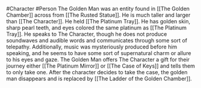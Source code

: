 #Character #Person 
The Golden Man was an entity found in [[The Golden Chamber]] across from [[The Rusted Statue]]. He is much taller and larger than [[The Character]]. He held [[The Platinum Tray]]. He has golden skin, sharp pearl teeth, and eyes colored the same platinum as [[The Platinum Tray]]. He speaks to The Character, though he does not produce soundwaves and audible words and communicates through some sort of telepathy. Additionally, music was mysteriously produced before him speaking, and he seems to have some sort of supernatural charm or allure to his eyes and gaze.
The Golden Man offers The Character a gift for their journey either [[The Platinum Mirror]] or [[The Case of Keys]] and tells them to only take one.
After the character decides to take the case, the golden man disappears and is replaced by [[The Ladder of the Golden Chamber]].